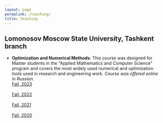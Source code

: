 ```yaml
---
layout: page
permalink: /teaching/
title: Teaching
---
```


<h2>Lomonosov Moscow State University, Tashkent branch</h2>
<ul>
	<li>
		<b>Optimization and Numerical Methods</b>: This course was designed for Master students in the "Applied Mathematics and Computer Science" program and covers the most widely used numerical and optimization tools used in research and engineering work. <i>Course was offered online in Russian.</i><br>
		<a href="./cs170-2023/"><div class="color-button">Fall, 2023</div></a><br>
		<a href="./cs170-2023/"><div class="color-button">Fall, 2022</div></a><br>
		<a href="./cs170-2023/"><div class="color-button">Fall, 2021</div></a><br>
		<a href="https://github.com/maksimbolonkin/cs170-2020"><div class="color-button">Fall, 2020</div></a><br>
	</li><br>

</ul>
